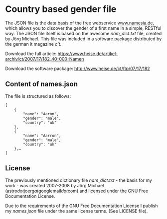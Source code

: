 # Country based gender file
The JSON file is the data basis of the free webservice www.namesia.de, which allows you to discover the gender of a first name in a simple, RESTful way. The JSON file itself is based on the awesome *nam_dict.txt* file, created by Jörg Michael. This file was included in a software package distributed by the german it magazine *c't*.

Download the full article: https://www.heise.de/artikel-archiv/ct/2007/17/182_40-000-Namen

Download the software package: http://www.heise.de/ct/ftp/07/17/182

## Content of names.json
The file is structured as follows:

	[
		{
			"name": "Aaron",
			"gender": "male",
			"country": "uk"
		},
		{
			"name": "Aarron",
			"gender": "male",
			"country": "uk"
		},…
	]


## License
The previously mentioned dictionary file *nam_dict.txt* - the basis for my work - was created 2007-2008 by Jörg Michael (astro*dot*joerg*at*googlemail*dot*com) and licensed under the GNU Free Documentation License.

Due to the requirements of the GNU Free Documentation License I publish my *names.json* file under the same license terms. (See LICENSE file).
